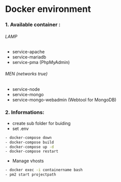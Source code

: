 # Docker environment

### 1. Available container :

###### LAMP
- service-apache
- service-mariadb
- service-pma (PhpMyAdmin)

###### MEN (networks true)
- service-node
- service-mongo
- service-mongo-webadmin (Webtool for MongoDB)

### 2. Informations:
- create sub folder for buiding
- set .env

````bash
- docker-compose down
- docker-compose build
- docker-compose up -d
- docker-compose restart
````

- Manage vhosts

````bash
- docker exec -i containername bash
- pm2 start projectpath
````
